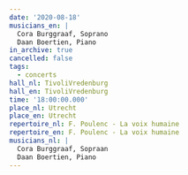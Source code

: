 ```yaml
---
date: '2020-08-18'
musicians_en: |
  Cora Burggraaf, Soprano
  Daan Boertien, Piano
in_archive: true
cancelled: false
tags:
  - concerts
hall_nl: TivoliVredenburg
hall_en: TivoliVredenburg
time: '18:00:00.000'
place_nl: Utrecht
place_en: Utrecht
repertoire_nl: F. Poulenc - La voix humaine
repertoire_en: F. Poulenc - La voix humaine
musicians_nl: |
  Cora Burggraaf, Sopraan
  Daan Boertien, Piano
---
```


